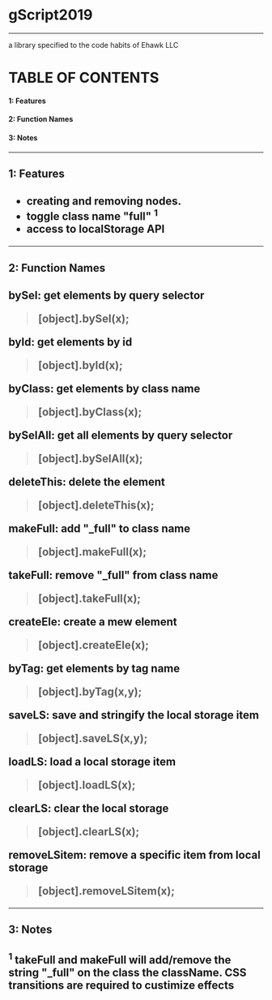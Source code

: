 # gScript2019 
____

a library specified to the code habits of Ehawk LLC
<h1>TABLE OF CONTENTS</h1>

<h4>1: Features<h4>
<h4>2: Function Names<h4>
<h4>3: Notes<h4>

____

<h2>1: Features<h2>

- creating and removing nodes.
- toggle class name "full" <sup>1</sup>
- access to localStorage API

____
<h2>2: Function Names<h2>

<div>bySel: get elements by query selector<blockquote >[object].bySel(x);</blockquote ></div>
<div>byId: get elements by id<blockquote >[object].byId(x);</blockquote ></div>
<div>byClass: get elements by class name<blockquote >[object].byClass(x);</blockquote ></div>
<div>bySelAll: get all elements by query selector<blockquote >[object].bySelAll(x);</blockquote ></div>
<div>deleteThis: delete the element<blockquote >[object].deleteThis(x);</blockquote ></div>
<div>makeFull: add "_full" to class name<blockquote >[object].makeFull(x);</blockquote ></div>
<div>takeFull: remove "_full" from class name<blockquote >[object].takeFull(x);</blockquote ></div>
<div>createEle: create a mew element<blockquote >[object].createEle(x);</blockquote ></div>
<div>byTag: get elements by tag name<blockquote >[object].byTag(x,y);</blockquote ></div>
<div>saveLS: save and stringify the local storage item<blockquote >[object].saveLS(x,y);</blockquote ></div>
<div>loadLS: load a local storage item<blockquote >[object].loadLS(x);</blockquote ></div>
<div>clearLS: clear the local storage<blockquote >[object].clearLS(x);</blockquote ></div>
<div>removeLSitem: remove a specific item from local storage<blockquote >[object].removeLSitem(x);</blockquote ></div>

____
<h2>3: Notes<h2>

<sup>1</sup> takeFull and makeFull will add/remove the string "\_full" on the class the className.  CSS transitions are required to custimize effects

